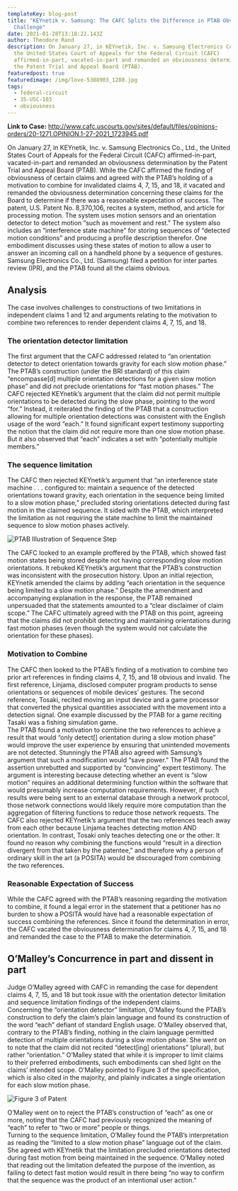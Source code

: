```yaml
---
templateKey: blog-post
title: "KEYnetik v. Samsung: The CAFC Splits the Difference in PTAB Obviousness
  Challenge"
date: 2021-01-28T13:18:22.143Z
author: Theodore Rand
description: On January 27, in KEYnetik, Inc. v. Samsung Electronics Co., Ltd.,
  the United States Court of Appeals for the Federal Circuit (CAFC)
  affirmed-in-part, vacated-in-part and remanded an obviousness determination by
  the Patent Trial and Appeal Board (PTAB).
featuredpost: true
featuredimage: /img/love-5388903_1280.jpg
tags:
  - federal-circuit
  - 35-USC-103
  - obviousness
---
```

**Link to Case:** http://www.cafc.uscourts.gov/sites/default/files/opinions-orders/20-1271.OPINION.1-27-2021_1723945.pdf

On January 27, in KEYnetik, Inc. v. Samsung Electronics Co., Ltd., the United States Court of Appeals for the Federal Circuit (CAFC) affirmed-in-part, vacated-in-part and remanded an obviousness determination by the Patent Trial and Appeal Board (PTAB). While the CAFC affirmed the finding of obviousness of certain claims and agreed with the PTAB’s holding of a motivation to combine for invalidated claims 4, 7, 15, and 18, it vacated and remanded the obviousness determination concerning these claims for the Board to determine if there was a reasonable expectation of success. 
The patent, U.S. Patent No. 8,370,106, recites a system, method, and article for processing motion. The system uses motion sensors and an orientation detector to detect motion “such as movement and rest.” The system also includes an “interference state machine” for storing sequences of “detected motion conditions” and producing a profile description therefor. One embodiment discusses using these states of motion to allow a user to answer an incoming call on a handheld phone by a sequence of gestures. Samsung Electronics Co., Ltd. (Samsung) filed a petition for inter partes review (IPR), and the PTAB found all the claims obvious. 

## Analysis

The case involves challenges to constructions of two limitations in independent claims 1 and 12 and arguments relating to the motivation to combine two references to render dependent claims 4, 7, 15, and 18. 

### The orientation detector limitation

 The first argument that the CAFC addressed related to “an orientation detector to detect orientation towards gravity for each slow motion phase.” The PTAB’s construction (under the BRI standard) of this claim “encompasse\[d] multiple orientation detections for a given slow motion phase” and did not preclude orientations for “fast motion phases.” The CAFC rejected KEYnetik’s argument that the claim did not permit multiple orientations to be detected during the slow phase, pointing to the word “for.” Instead, it reiterated the finding of the PTAB that a construction allowing for multiple orientation detections was consistent with the English usage of the word “each.” It found significant expert testimony supporting the notion that the claim did not require more than one slow motion phase. But it also observed that “each” indicates a set with “potentially multiple members.” 

### The sequence limitation

The CAFC then rejected KEYnetik’s argument that “an interference state machine . . . configured to: maintain a sequence of the detected orientations toward gravity, each orientation in the sequence being limited to a slow motion phase,” precluded storing orientations detected during fast motion in the claimed sequence. It sided with the PTAB, which interpreted the limitation as not requiring the state machine to limit the maintained sequence to slow motion phases actively. 

![](/img/ptab-illustration.png "PTAB Illustration of Sequence Step")

The CAFC looked to an example proffered by the PTAB, which showed fast motion states being stored despite not having corresponding slow motion orientations. It rebuked KEYnetik’s argument that the PTAB’s construction was inconsistent with the prosecution history. Upon an initial rejection, KEYnetik amended the claims by adding “each orientation in the sequence being limited to a slow motion phase.” Despite the amendment and accompanying explanation in the response, the PTAB remained unpersuaded that the statements amounted to a “clear disclaimer of claim scope.” The CAFC ultimately agreed with the PTAB on this point, agreeing that the claims did not prohibit detecting and maintaining orientations during fast motion phases (even though the system would not calculate the orientation for these phases). 

### Motivation to Combine

The CAFC then looked to the PTAB’s finding of a motivation to combine two prior art references in finding claims 4, 7, 15, and 18 obvious and invalid. The first reference, Linjama, disclosed computer program products to sense orientations or sequences of mobile devices’ gestures. The second reference, Tosaki, recited moving an input device and a game processor that converted the physical quantities associated with the movement into a detection signal. One example discussed by the PTAB for a game reciting Tasaki was a fishing simulation game.\
The PTAB found a motivation to combine the two references to achieve a result that would “only detect\[] orientation during a slow motion phase” would improve the user experience by ensuring that unintended movements are not detected. Stunningly the PTAB also agreed with Samsung’s argument that such a modification would “save power.” The PTAB found the assertion unrebutted and supported by “convincing” expert testimony. The argument is interesting because detecting whether an event is “slow motion” requires an additional determining function within the software that would presumably increase computation requirements. However, if such results were being sent to an external database through a network protocol, those network connections would likely require more computation than the aggregation of filtering functions to reduce those network requests. 
The CAFC also rejected KEYnetik’s argument that the two references teach away from each other because Linjama teaches detecting motion AND orientation. In contrast, Tosaki only teaches detecting one or the other. It found no reason why combining the functions would “result in a direction divergent from that taken by the patentee,” and therefore why a person of ordinary skill in the art (a POSITA) would be discouraged from combining the two references. 

### Reasonable Expectation of Success

While the CAFC agreed with the PTAB’s reasoning regarding the motivation to combine, it found a legal error in the statement that a petitioner has no burden to show a POSITA would have had a reasonable expectation of success combining the references. Since it found the determination in error, the CAFC vacated the obviousness determination for claims 4, 7, 15, and 18 and remanded the case to the PTAB to make the determination.

## O’Malley’s Concurrence in part and dissent in part

Judge O’Malley agreed with CAFC in remanding the case for dependent claims 4, 7, 15, and 18 but took issue with the orientation detector limitation and sequence limitation findings of the independent claims.\
Concerning the “orientation detector” limitation, O’Malley found the PTAB’s construction to defy the claim’s plain language and found its construction of the word “each” defiant of standard English usage. O’Malley observed that, contrary to the PTAB’s finding, nothing in the claim language permitted detection of multiple orientations during a slow motion phase. She went on to note that the claim did not recited “detect\[ing] orientations” (plural), but rather “orientation.” O’Malley stated that while it is improper to limit claims to their preferred embodiments, such embodiments can shed light on the claims’ intended scope. O’Malley pointed to Figure 3 of the specification, which is also cited in the majority, and plainly indicates a single orientation for each slow motion phase. 

![Figure 3 of Patent](/img/fig3.png)

O’Malley went on to reject the PTAB’s construction of “each” as one or more, noting that the CAFC had previously recognized the meaning of “each” to refer to “two or more” people or things.\
Turning to the sequence limitation, O’Malley found the PTAB’s interpretation as reading the “limited to a slow motion phase” language out of the claim. She agreed with KEYnetik that the limitation precluded orientations detected during fast motion from being maintained in the sequence. O’Malley noted that reading out the limitation defeated the purpose of the invention, as failing to detect fast motion would result in there being “no way to confirm that the sequence was the product of an intentional user action.”